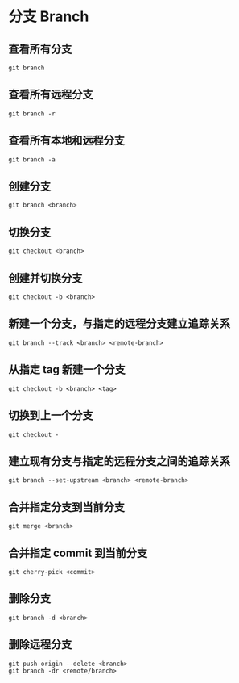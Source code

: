# 分支 Branch

## 查看所有分支

```shell script
git branch
```

## 查看所有远程分支

```shell script
git branch -r
```

## 查看所有本地和远程分支

```shell script
git branch -a
```

## 创建分支

```shell script
git branch <branch>
```

## 切换分支

```shell script
git checkout <branch>
```

## 创建并切换分支

```shell script
git checkout -b <branch>
```

## 新建一个分支，与指定的远程分支建立追踪关系

```shell script
git branch --track <branch> <remote-branch>
```

## 从指定 tag 新建一个分支

```shell script
git checkout -b <branch> <tag>
```

## 切换到上一个分支

```shell script
git checkout -
```

## 建立现有分支与指定的远程分支之间的追踪关系

```shell script
git branch --set-upstream <branch> <remote-branch>
```

## 合并指定分支到当前分支

```shell script
git merge <branch>
```

## 合并指定 commit 到当前分支

```shell script
git cherry-pick <commit>
```

## 删除分支

```shell script
git branch -d <branch>
```

## 删除远程分支

```shell script
git push origin --delete <branch>
git branch -dr <remote/branch>
```